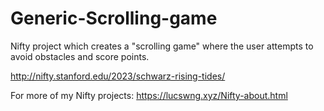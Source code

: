 # Generic-Scrolling-game
Nifty project which creates a "scrolling game" where the user attempts to avoid obstacles and score points. 

http://nifty.stanford.edu/2023/schwarz-rising-tides/

For more of my Nifty projects:
https://lucswng.xyz/Nifty-about.html
